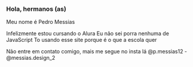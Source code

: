 ### Hola, hermanos (as)

Meu nome é Pedro Messias

Infelizmente estou cursando o Alura
Eu não sei porra nenhuma de JavaScript
To usando esse site porque é o que a escola quer

Não entre em contato comigo, mais me segue no insta lá
@p.messias12 - @messias.design_2
